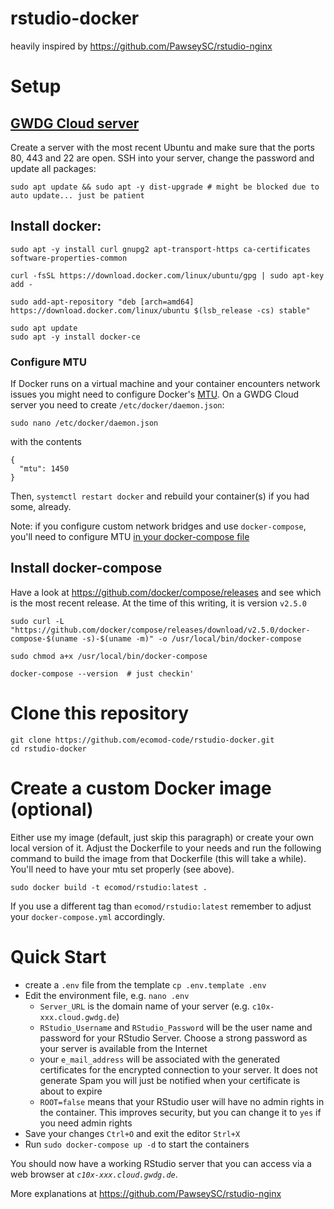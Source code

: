 # rstudio-docker

heavily inspired by https://github.com/PawseySC/rstudio-nginx

# Setup

## [GWDG Cloud server](https://info.gwdg.de/dokuwiki/doku.php?id=en:services:server_services:gwdg_cloud_server:manual_v3)

Create a server with the most recent Ubuntu and make sure that the ports 80, 443 and 22 are open. SSH into your server, change the password and update all packages:

```
sudo apt update && sudo apt -y dist-upgrade # might be blocked due to auto update... just be patient
```

## Install docker:

```
sudo apt -y install curl gnupg2 apt-transport-https ca-certificates  software-properties-common

curl -fsSL https://download.docker.com/linux/ubuntu/gpg | sudo apt-key add -

sudo add-apt-repository "deb [arch=amd64] https://download.docker.com/linux/ubuntu $(lsb_release -cs) stable"

sudo apt update
sudo apt -y install docker-ce
```

### Configure MTU

If Docker runs on a virtual machine and your container encounters network issues you might need to configure Docker's [MTU](https://en.wikipedia.org/wiki/Maximum_transmission_unit). On a GWDG Cloud server you need to create `/etc/docker/daemon.json`:

```
sudo nano /etc/docker/daemon.json
```
with the contents
```
{
  "mtu": 1450
}
```
Then, `systemctl restart docker` and rebuild your container(s) if you had some, already.


Note: if you configure custom network bridges and use `docker-compose`, you'll need to configure MTU [in your docker-compose file](https://mlohr.com/docker-mtu/) 


## Install docker-compose

Have a look at https://github.com/docker/compose/releases and see which is the most recent release. At the time of this writing, it is version  `v2.5.0`

```
sudo curl -L "https://github.com/docker/compose/releases/download/v2.5.0/docker-compose-$(uname -s)-$(uname -m)" -o /usr/local/bin/docker-compose

sudo chmod a+x /usr/local/bin/docker-compose

docker-compose --version  # just checkin'
```

# Clone this repository

```
git clone https://github.com/ecomod-code/rstudio-docker.git
cd rstudio-docker
```

# Create a custom Docker image (optional)

Either use my image (default, just skip this paragraph) or create your own local version of it. Adjust the Dockerfile to your needs and run the following command to build the image from that Dockerfile (this will take a while). You'll need to have your mtu set properly (see above).
```
sudo docker build -t ecomod/rstudio:latest .
```
If you use a different tag than `ecomod/rstudio:latest` remember to adjust your `docker-compose.yml` accordingly.

# Quick Start

* create a `.env` file from the template `cp .env.template .env`
* Edit the environment file, e.g. `nano .env`
	* `Server_URL` is the domain name of your server (e.g. `c10x-xxx.cloud.gwdg.de`)
	* `RStudio_Username` and  `RStudio_Password` will be the  user name and password for your RStudio Server. Choose a strong password as your server is available from the Internet
	* your `e_mail_address` will be associated with the generated certificates for the encrypted connection to your server. It does not generate Spam you will just be notified when your certificate is about to expire
	* `ROOT=false` means that your RStudio user will have no admin rights in the container. This improves security, but you can change it to `yes` if you need admin rights
* Save your changes `Ctrl+O` and exit the editor `Strl+X`
* Run `sudo docker-compose up -d` to start the containers

You should now have a working RStudio server that you can access via a web browser at *`c10x-xxx.cloud.gwdg.de`*.

More explanations at https://github.com/PawseySC/rstudio-nginx
